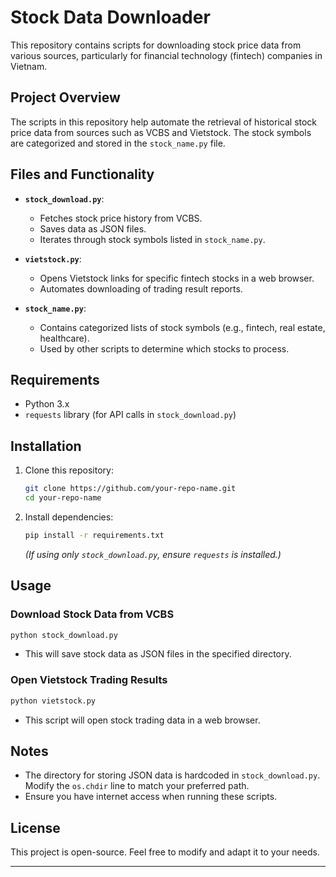 # Stock Data Downloader

This repository contains scripts for downloading stock price data from various sources, particularly for financial technology (fintech) companies in Vietnam.

## Project Overview

The scripts in this repository help automate the retrieval of historical stock price data from sources such as VCBS and Vietstock. The stock symbols are categorized and stored in the `stock_name.py` file.

## Files and Functionality

- **`stock_download.py`**:  
  - Fetches stock price history from VCBS.  
  - Saves data as JSON files.  
  - Iterates through stock symbols listed in `stock_name.py`.

- **`vietstock.py`**:  
  - Opens Vietstock links for specific fintech stocks in a web browser.  
  - Automates downloading of trading result reports.

- **`stock_name.py`**:  
  - Contains categorized lists of stock symbols (e.g., fintech, real estate, healthcare).  
  - Used by other scripts to determine which stocks to process.

## Requirements

- Python 3.x
- `requests` library (for API calls in `stock_download.py`)

## Installation

1. Clone this repository:
   ```sh
   git clone https://github.com/your-repo-name.git
   cd your-repo-name
   ```
2. Install dependencies:
   ```sh
   pip install -r requirements.txt
   ```
   *(If using only `stock_download.py`, ensure `requests` is installed.)*

## Usage

### Download Stock Data from VCBS
```sh
python stock_download.py
```
- This will save stock data as JSON files in the specified directory.

### Open Vietstock Trading Results
```sh
python vietstock.py
```
- This script will open stock trading data in a web browser.

## Notes

- The directory for storing JSON data is hardcoded in `stock_download.py`. Modify the `os.chdir` line to match your preferred path.
- Ensure you have internet access when running these scripts.

## License

This project is open-source. Feel free to modify and adapt it to your needs.

---

